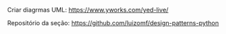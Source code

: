 Criar diagrmas UML: https://www.yworks.com/yed-live/

Repositório da seção: https://github.com/luizomf/design-patterns-python

